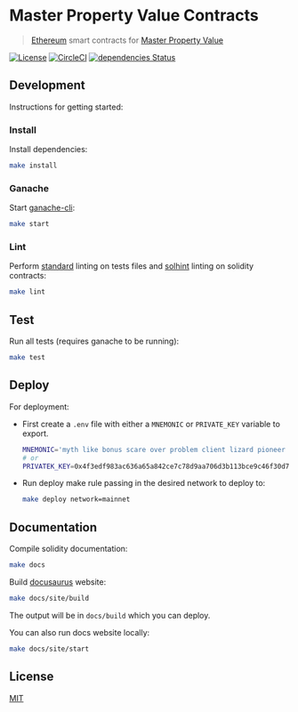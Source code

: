 # Master Property Value Contracts

> [Ethereum](https://www.ethereum.org/) smart contracts for [Master Property Value](https://mpv.world/)

[![License](http://img.shields.io/badge/license-MIT-blue.svg)](https://raw.githubusercontent.com/levelkdev/master-property-value-token/master/LICENSE)
[![CircleCI](https://circleci.com/gh/levelkdev/master-property-value-token.svg?style=svg&circle-token=b94fe4a0faefdcfdbfef6b1516e77c262dd41a08)](https://circleci.com/gh/levelkdev/master-property-value-token)
[![dependencies Status](https://david-dm.org/levelkdev/master-property-value-token/status.svg)](https://david-dm.org/levelkdev/master-property-value-token)

## Development

Instructions for getting started:

### Install

Install dependencies:

```bash
make install
```

### Ganache

Start [ganache-cli](https://github.com/trufflesuite/ganache-cli):

```bash
make start
```

### Lint

Perform [standard](https://standardjs.com/) linting on tests files and [solhint](https://github.com/protofire/solhint) linting on solidity contracts:

```bash
make lint
```

## Test

Run all tests (requires ganache to be running):

```bash
make test
```

## Deploy

For deployment:

  - First create a `.env` file with either a `MNEMONIC` or `PRIVATE_KEY` variable to export.

    ```bash
    MNEMONIC='myth like bonus scare over problem client lizard pioneer submit female collect'
    # or
    PRIVATEK_KEY=0x4f3edf983ac636a65a842ce7c78d9aa706d3b113bce9c46f30d7d21715b23b1d
    ```
  - Run deploy make rule passing in the desired network to deploy to:

    ```bash
    make deploy network=mainnet
    ```

## Documentation

Compile solidity documentation:

```bash
make docs
```

Build [docusaurus](https://docusaurus.io/) website:

```bash
make docs/site/build
```

The output will be in `docs/build` which you can deploy.

You can also run docs website locally:

```bash
make docs/site/start
```

## License

[MIT](LICENSE)
